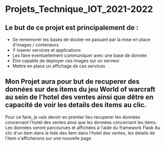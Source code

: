 # Projets_Technique_IOT_2021-2022
## Le but de ce projet est principalement de : 
- Se rememorer les bases de docker en passant par la mise en place d'images / conteneurs
- Y inserer services et applications
- Les faire eventuellement communiquer avec une base de donnée
- Etre capable de deployer ces images sur un serveur
- Mettre en place un affichage de ces services

## Mon Projet aura pour but de recuperer des données sur des items du jeu World of warcraft au sein de l'hotel des ventes ainsi que dêtre en capacité de voir les details des items au clic.

Pour ce faire, je vais devoir en premier lieu recuperer les données concernant l'hotel des ventes ainsi que les données concernant les items.
Les données seront parcourues et affichées à l'aide du framework Flask
Au clic d'un item dans la liste des item dans l'hotel des ventes, les details de l'item s'afficherons sur une nouvelle page
